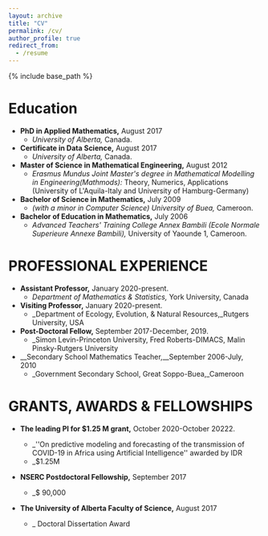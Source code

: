 ```yaml
---
layout: archive
title: "CV"
permalink: /cv/
author_profile: true
redirect_from:
  - /resume
---
```


{% include base_path %}

Education
======
* __PhD in Applied Mathematics,__ August  2017
  * _University of Alberta,_ Canada.
* __Certificate in Data Science,__ August  2017
  * _University of Alberta,_ Canada.
* __Master of Science in Mathematical Engineering,__ August  2012
  * _Erasmus Mundus Joint Master's degree in Mathematical Modelling in Engineering(Mathmods):_ Theory, Numerics, Applications (University of L'Aquila-Italy and University of  Hamburg-Germany)
* __Bachelor of Science in Mathematics,__ July 2009
  * _(with a minor in Computer Science) University of Buea,_ Cameroon.
* __Bachelor of Education in Mathematics,__ July 2006
  * _Advanced Teachers' Training College Annex Bambili (Ecole Normale Superieure Annexe Bambili),_ University of Yaounde 1, Cameroon.
  
  
 PROFESSIONAL EXPERIENCE
 ========
 * __Assistant Professor,__ January  2020-present.
    * _Department of Mathematics & Statistics,_ York University, Canada
 * __Visiting  Professor,__ January  2020-present.
    * _Department of Ecology, Evolution, & Natural Resources,_Rutgers University, USA
 * __Post-Doctoral Fellow,__  September 2017-December, 2019.
    * _Simon Levin-Princeton University, Fred Roberts-DIMACS, Malin Pinsky-Rutgers University
 * __Secondary School Mathematics Teacher,__September 2006-July, 2010
    * _Government Secondary School, Great Soppo-Buea,_Cameroon
 
 GRANTS, AWARDS & FELLOWSHIPS
==========
* __The leading PI for $1.25 M grant,__ October 2020-October 20222.
  * _''On predictive modeling and forecasting of the transmission of COVID-19
    in Africa using Artificial Intelligence''  awarded by IDR
   * _$1.25M
 
* __NSERC  Postdoctoral Fellowship,__ September  2017
   * _$ 90,000
 
* __The University of Alberta  Faculty of Science,__ August 2017
   * _ Doctoral Dissertation Award
   
 
